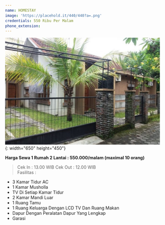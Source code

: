 ```yaml
---
name: HOMESTAY
image: 'https://placehold.it/440/440?a=.png'
credentials: 550 Ribu Per Malam
phone_extension:
---
```


![](/uploads/content-5a4df3448bb6d-1-650x450.jpg){: width="650" height="450"}

**Harga Sewa 1 Rumah 2 Lantai : 550.000/malam (maximal 10 orang)**

> Cek In : 13.00 WIB Cek Out : 12.00 WIB<br>Fasilitas :

* 3 Kamar Tidur AC
* 1 Kamar Musholla
* TV Di Setiap Kamar Tidur
* 2 Kamar Mandi Luar
* 1 Ruang Tamu
* 1 Ruang Keluarga Dengan LCD TV Dan Ruang Makan
* Dapur Dengan Peralatan Dapur Yang Lengkap
* Garasi